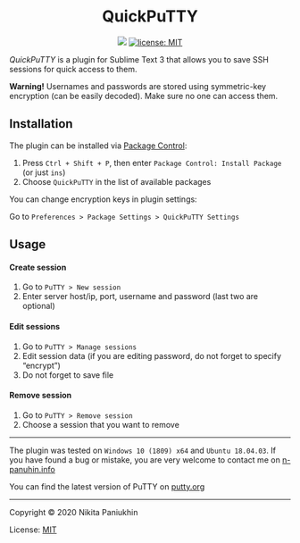 <h1 align="center">QuickPuTTY</h1>

<div class="badges" align="center">
	<a href="https://packagecontrol.io/packages/QuickPuTTY" target="_blank" title="Package Control: QuickPuTTY"><img src="https://img.shields.io/packagecontrol/dt/QuickPuTTY?color=success"></a>
	<a href="http://n-panuhin.info/license.html" target="_blank" title="license: MIT"><img alt="license: MIT" src="https://img.shields.io/badge/license-MIT-blue.svg?color=informational"></a>
</div>


*QuickPuTTY* is a plugin for Sublime Text 3 that allows you to save SSH sessions for quick access to them.

**Warning!** Usernames and passwords are stored using symmetric-key encryption (can be easily decoded). Make sure no one can access them.

## Installation

The plugin can be installed via [Package Control](https://packagecontrol.io "Visit packagecontrol.io"):

1. Press `Ctrl + Shift + P`, then enter `Package Control: Install Package` (or just `ins`)
2. Choose `QuickPuTTY` in the list of available packages

You can change encryption keys in plugin settings:

Go to `Preferences > Package Settings > QuickPuTTY Settings`

## Usage

#### Create session

1. Go to `PuTTY > New session`
2. Enter server host/ip, port, username and password (last two are optional)

#### Edit sessions

1. Go to `PuTTY > Manage sessions`
2. Edit session data (if you are editing password, do not forget to specify “encrypt”)
3. Do not forget to save file

#### Remove session

1. Go to `PuTTY > Remove session`
2. Choose a session that you want to remove

-------------------------------------------

The plugin was tested on `Windows 10 (1809) x64` and `Ubuntu 18.04.03`.
If you have found a bug or mistake, you are very welcome to contact me on [n-panuhin.info](https://n-panuhin.info "Visit n-panuhin.info")

You can find the latest version of PuTTY on [putty.org](https://putty.org "Visit putty.org")

-------------------------------------------

Copyright &copy; 2020 Nikita Paniukhin

License: [MIT](http://n-panuhin.info/license.html "Visit n-panuhin.info/license")